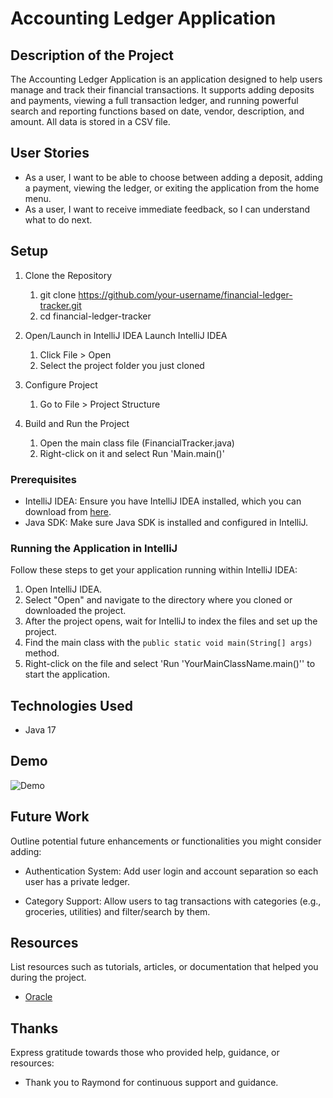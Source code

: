 # Accounting Ledger Application

## Description of the Project

The Accounting Ledger Application is an application designed to help users manage and track their financial transactions. 
It supports adding deposits and payments, viewing a full transaction ledger, and running powerful search and reporting functions based on date, vendor, description, and amount. 
All data is stored in a CSV file.


## User Stories

- As a user, I want to be able to choose between adding a deposit, adding a payment, viewing the ledger, or exiting the application from the home menu.
- As a user, I want to receive immediate feedback, so I can understand what to do next.

## Setup

1. Clone the Repository
    1. git clone https://github.com/your-username/financial-ledger-tracker.git
    2. cd financial-ledger-tracker
   

2. Open/Launch in IntelliJ IDEA
   Launch IntelliJ IDEA
    1. Click File > Open
   2. Select the project folder you just cloned


3. Configure Project
   1. Go to File > Project Structure


4. Build and Run the Project
   1. Open the main class file (FinancialTracker.java)
   2. Right-click on it and select Run 'Main.main()'


### Prerequisites

- IntelliJ IDEA: Ensure you have IntelliJ IDEA installed, which you can download from [here](https://www.jetbrains.com/idea/download/).
- Java SDK: Make sure Java SDK is installed and configured in IntelliJ.

### Running the Application in IntelliJ

Follow these steps to get your application running within IntelliJ IDEA:

1. Open IntelliJ IDEA.
2. Select "Open" and navigate to the directory where you cloned or downloaded the project.
3. After the project opens, wait for IntelliJ to index the files and set up the project.
4. Find the main class with the `public static void main(String[] args)` method.
5. Right-click on the file and select 'Run 'YourMainClassName.main()'' to start the application.

## Technologies Used

- Java 17

## Demo

![Demo](/Users/sharadpatel/Desktop/pluralsight/capstones/FinancialTracker/giphy.gif)

## Future Work

Outline potential future enhancements or functionalities you might consider adding:

- Authentication System: Add user login and account separation so each user has a private ledger.

- Category Support: Allow users to tag transactions with categories (e.g., groceries, utilities) and filter/search by them.

## Resources

List resources such as tutorials, articles, or documentation that helped you during the project.

- [Oracle](https://docs.oracle.com/javase/8/docs/api/java/time/LocalDate.html)


## Thanks

Express gratitude towards those who provided help, guidance, or resources:

- Thank you to Raymond for continuous support and guidance.

 